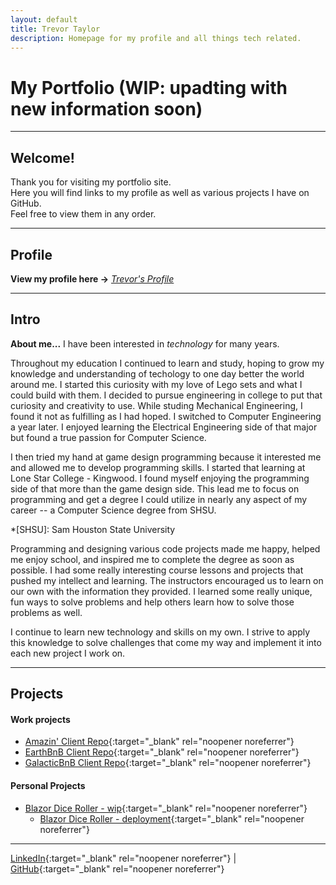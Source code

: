 ```yaml
---
layout: default
title: Trevor Taylor
description: Homepage for my profile and all things tech related.
---
```


# My Portfolio (WIP: upadting with new information soon)

---

## Welcome!
Thank you for visiting my portfolio site.  
Here you will find links to my profile as well as various projects I have on GitHub.  
Feel free to view them in any order.

---

## Profile
**View my profile here -\>** _[Trevor's Profile](pages/profile.md)_

---

## Intro
**About me...** I have been interested in _technology_ for many years.

Throughout my education I continued to learn and study, hoping to grow my knowledge and understanding of techology to one day better the world around me. I started this curiosity with my love of Lego sets and what I could build with them. I decided to pursue engineering in college to put that curiosity and creativity to use. While studing Mechanical Engineering, I found it not as fulfilling as I had hoped. I switched to Computer Engineering a year later. I enjoyed learning the Electrical Engineering side of that major but found a true passion for Computer Science.

I then tried my hand at game design programming because it interested me and allowed me to develop programming skills. I started that learning at Lone Star College - Kingwood. 
I found myself enjoying the programming side of that more than the game design side. This lead me to focus on programming and get a degree I could utilize in nearly any aspect of my career -- a Computer Science degree from SHSU.

*[SHSU]: Sam Houston State University

Programming and designing various code projects made me happy, helped me enjoy school, and inspired me to complete the degree as soon as possible. 
I had some really interesting course lessons and projects that pushed my intellect and learning. The instructors encouraged us to learn on our own with the information they provided. I learned some really unique, fun ways to solve problems and help others learn how to solve those problems as well.

I continue to learn new technology and skills on my own. I strive to apply this knowledge to solve challenges that come my way and implement it into each new project I work on. 

---

## Projects 

<!--[link display name](link to project)-->
#### Work projects 

- [Amazin' Client Repo](https://github.com/Trevis42/client-Amazin){:target="\_blank" rel="noopener noreferrer"}  
- [EarthBnB Client Repo](https://github.com/Trevis42/client-EarthBnB){:target="\_blank" rel="noopener noreferrer"}  
- [GalacticBnB Client Repo](https://github.com/Trevis42/client-GalacticBnB){:target="\_blank" rel="noopener noreferrer"}

#### Personal Projects 

- [Blazor Dice Roller - wip](https://github.com/Trevis42/DiceRoller-BlazorApp){:target="\_blank" rel="noopener noreferrer"}
  - [Blazor Dice Roller - deployment](https://blazor-dice-roller.netlify.app/){:target="\_blank" rel="noopener noreferrer"}

---

[LinkedIn](https://www.linkedin.com/in/trevordtaylor/){:target="\_blank" rel="noopener noreferrer"}
\| [GitHub](https://github.com/Trevis42){:target="\_blank" rel="noopener noreferrer"}
